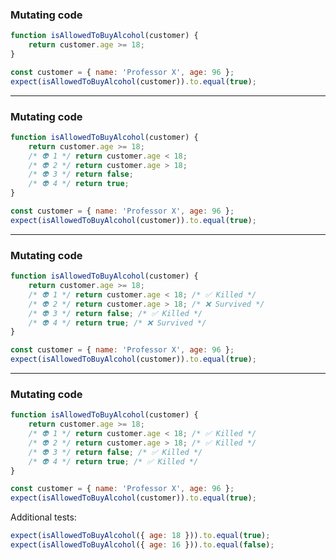 <!-- .slide: data-auto-animate -->

### Mutating code

```js
function isAllowedToBuyAlcohol(customer) {
    return customer.age >= 18;
}
```

```js
const customer = { name: 'Professor X', age: 96 };
expect(isAllowedToBuyAlcohol(customer)).to.equal(true);
```

---

<!-- .slide: data-auto-animate -->

### Mutating code

```js
function isAllowedToBuyAlcohol(customer) {
    return customer.age >= 18;
    /* 👽 1 */ return customer.age < 18;
    /* 👽 2 */ return customer.age > 18;
    /* 👽 3 */ return false;
    /* 👽 4 */ return true;
}
```

```js
const customer = { name: 'Professor X', age: 96 };
expect(isAllowedToBuyAlcohol(customer)).to.equal(true);
```

---

<!-- .slide: data-auto-animate -->

### Mutating code

```js
function isAllowedToBuyAlcohol(customer) {
    return customer.age >= 18;
    /* 👽 1 */ return customer.age < 18; /* ✅ Killed */
    /* 👽 2 */ return customer.age > 18; /* ❌ Survived */
    /* 👽 3 */ return false; /* ✅ Killed */
    /* 👽 4 */ return true; /* ❌ Survived */
}
```

```js
const customer = { name: 'Professor X', age: 96 };
expect(isAllowedToBuyAlcohol(customer)).to.equal(true);
```

---

<!-- .slide: data-auto-animate -->

### Mutating code

```js
function isAllowedToBuyAlcohol(customer) {
    return customer.age >= 18;
    /* 👽 1 */ return customer.age < 18; /* ✅ Killed */
    /* 👽 2 */ return customer.age > 18; /* ✅ Killed */
    /* 👽 3 */ return false; /* ✅ Killed */
    /* 👽 4 */ return true; /* ✅ Killed */
}
```

```js
const customer = { name: 'Professor X', age: 96 };
expect(isAllowedToBuyAlcohol(customer)).to.equal(true);
```

Additional tests:

```js
expect(isAllowedToBuyAlcohol({ age: 18 })).to.equal(true);
expect(isAllowedToBuyAlcohol({ age: 16 })).to.equal(false);
```
